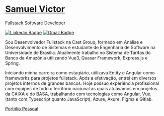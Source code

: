 # [Samuel Victor](https://samuelvictorol.github.io/portfolio)

Fullstack Software Developer

[![Linkedin Badge](https://img.shields.io/badge/-Samuel%20Victor-986DFF?style=flat-square&logo=Linkedin&logoColor=white&link=https://www.linkedin.com/in/samuel-victor-samvctr/)](https://www.linkedin.com/in/samuel-victor-samvctr/) 
[![Gmail Badge](https://img.shields.io/badge/-samuel.softdev@outlook.com-986DFF?style=flat-square&logo=Gmail&logoColor=white&link=mailto:samuel.softdev@outlook.com)](mailto:samuel.softdev@outlook.com)

Sou Desenvolvedor Fullstack na Cast Group, formado em Análise e Desenvolvimento de Sistemas e estudante de Engenharia de Software na Universidade de Brasília. Atualmente trabalho no Sistema de Tarifas do Banco da Amazônia utilizando Vue3, Quasar Framework, Express.js e Spring.

Iniciando minha carreira como estagiário, utilizava Entity e Angular como frameworks para projetos fullstack. Após a efetivação, entrei em diversos projetos internos de grandes bancos. Hoje possuo experiência profissional com equipes de todo o território nacional as quais atuávamos em projetos da CAIXA e do BASA, trabalhando com tecnologias como Angular, Vue, (tanto com Typescript quanto JavaScript), Azure, Axure, Figma e Gitlab.

[Portólio Pessoal](https://samuelvictorol.github.io/portfolio)
